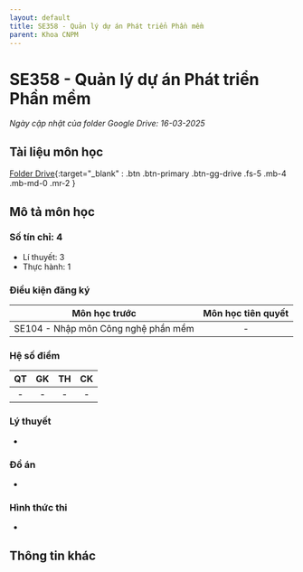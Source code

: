 ```yaml
---
layout: default
title: SE358 - Quản lý dự án Phát triển Phần mềm
parent: Khoa CNPM
---
```


# SE358 - Quản lý dự án Phát triển Phần mềm

*Ngày cập nhật của folder Google Drive: 16-03-2025*
## Tài liệu môn học

[Folder Drive](https://drive.google.com/drive/folders/1XZ6SU8u24Np7ATeY0u2aYkkUNZtbRBwI){:target="_blank" : .btn .btn-primary .btn-gg-drive .fs-5 .mb-4 .mb-md-0 .mr-2 }

## Mô tả môn học

### Số tín chỉ: 4
- Lí thuyết: 3
- Thực hành: 1
### Điều kiện đăng ký

| Môn học trước| Môn học tiên quyết  |
|------|-----|
| <center>SE104 - Nhập môn Công nghệ phần mềm</center>| <center>-</center>|

### Hệ số điểm

| QT   | GK  | TH  | CK  |
|------|-----|-----|-----|
| <center>-</center>| <center>-</center>| <center>-</center> | <center>-</center> |

### Lý thuyết
-
### Đồ án
-
### Hình thức thi
-
## Thông tin khác